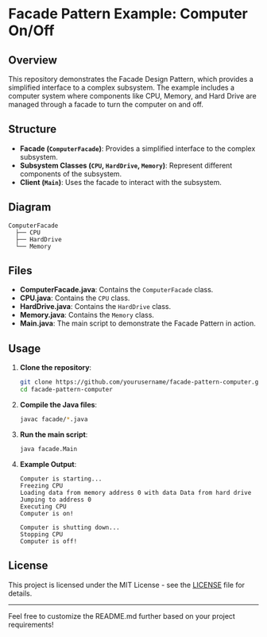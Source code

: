 # Facade Pattern Example: Computer On/Off

## Overview

This repository demonstrates the Facade Design Pattern, which provides a simplified interface to a complex subsystem. The example includes a computer system where components like CPU, Memory, and Hard Drive are managed through a facade to turn the computer on and off.

## Structure

- **Facade (`ComputerFacade`)**: Provides a simplified interface to the complex subsystem.
- **Subsystem Classes (`CPU`, `HardDrive`, `Memory`)**: Represent different components of the subsystem.
- **Client (`Main`)**: Uses the facade to interact with the subsystem.

## Diagram

```
ComputerFacade
  ├── CPU
  ├── HardDrive
  └── Memory
```

## Files

- **ComputerFacade.java**: Contains the `ComputerFacade` class.
- **CPU.java**: Contains the `CPU` class.
- **HardDrive.java**: Contains the `HardDrive` class.
- **Memory.java**: Contains the `Memory` class.
- **Main.java**: The main script to demonstrate the Facade Pattern in action.

## Usage

1. **Clone the repository**:
    ```bash
    git clone https://github.com/yourusername/facade-pattern-computer.git
    cd facade-pattern-computer
    ```

2. **Compile the Java files**:
    ```bash
    javac facade/*.java
    ```

3. **Run the main script**:
    ```bash
    java facade.Main
    ```

4. **Example Output**:
    ```
    Computer is starting...
    Freezing CPU
    Loading data from memory address 0 with data Data from hard drive
    Jumping to address 0
    Executing CPU
    Computer is on!

    Computer is shutting down...
    Stopping CPU
    Computer is off!
    ```

## License

This project is licensed under the MIT License - see the [LICENSE](LICENSE) file for details.

---

Feel free to customize the README.md further based on your project requirements!